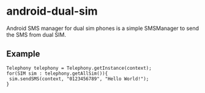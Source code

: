# android-dual-sim
Android SMS manager for dual sim phones is a simple SMSManager to send the SMS from dual SIM.

## Example
    Telephony telephony = Telephony.getInstance(context);
    for(SIM sim : telephony.getAllSim()){
     sim.sendSMS(context, "0123456789", "Hello World!");
    }
